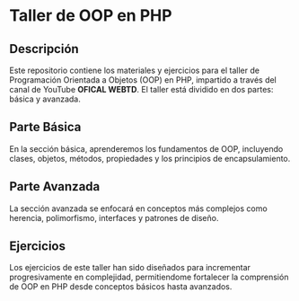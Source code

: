 # Taller de OOP en PHP

## Descripción

Este repositorio contiene los materiales y ejercicios para el taller de Programación Orientada a Objetos (OOP) en PHP, impartido a través del canal de YouTube **OFICAL WEBTD**. El taller está dividido en dos partes: básica y avanzada.

## Parte Básica

En la sección básica, aprenderemos los fundamentos de OOP, incluyendo clases, objetos, métodos, propiedades y los principios de encapsulamiento.

## Parte Avanzada

La sección avanzada se enfocará en conceptos más complejos como herencia, polimorfismo, interfaces y patrones de diseño.

## Ejercicios

Los ejercicios de este taller han sido diseñados para incrementar progresivamente en complejidad, permitiendome fortalecer la  comprensión de OOP en PHP desde conceptos básicos hasta avanzados.


